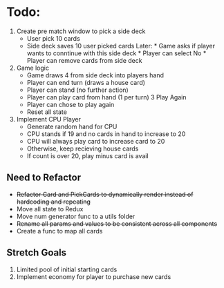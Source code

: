 # Todo:
1. Create pre match window to pick a side deck
    * User pick 10 cards
    * Side deck saves 10 user picked cards
        Later:
            * Game asks if player wants to conntinue with this side deck
            * Player can select No
            * Player can remove cards from side deck
2. Game logic
    * Game draws 4 from side deck into players hand
    * Player can end turn (draws a house card)
    * Player can stand (no further action)
    * Player can play card from hand (1 per turn)
3  Play Again
    * Player can chose to play again
    * Reset all state
4. Implement CPU Player
    * Generate random hand for CPU
    * CPU stands if 19 and no cards in hand to increase to 20
    * CPU will always play card to increase card to 20
    * Otherwise, keep recieving house cards
    * If count is over 20, play minus card is avail

## Need to Refactor
* ~~Refactor Card and PickCards to dynamically render instead of hardcoding and repeating~~
* Move all state to Redux
* Move num generator func to a utils folder
* ~~Rename all params and values to be consistent across all components~~
* Create a func to map all cards

## Stretch Goals
1. Limited pool of initial starting cards
2. Implement economy for player to purchase new cards
